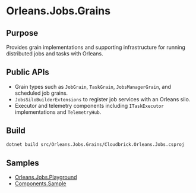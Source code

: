 # Orleans.Jobs.Grains

## Purpose
Provides grain implementations and supporting infrastructure for running distributed jobs and tasks with Orleans.

## Public APIs
- Grain types such as `JobGrain`, `TaskGrain`, `JobsManagerGrain`, and scheduled job grains.
- `JobsSiloBuilderExtensions` to register job services with an Orleans silo.
- Executor and telemetry components including `ITaskExecutor` implementations and `TelemetryHub`.

## Build
```bash
dotnet build src/Orleans.Jobs.Grains/Cloudbrick.Orleans.Jobs.csproj
```

## Samples
- [Orleans.Jobs.Playground](../../samples/Orleans.Jobs.Playground)
- [Components.Sample](../../samples/Components.Sample)
